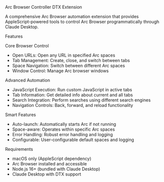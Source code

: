 Arc Browser Controller DTX Extension

A comprehensive Arc Browser automation extension that provides AppleScript-powered tools to control Arc Browser programmatically through Claude Desktop.

Features

Core Browser Control
- Open URLs: Open any URL in specified Arc spaces
- Tab Management: Create, close, and switch between tabs
- Space Navigation: Switch between different Arc spaces
- Window Control: Manage Arc browser windows

Advanced Automation
- JavaScript Execution: Run custom JavaScript in active tabs
- Tab Information: Get detailed info about current and all tabs
- Search Integration: Perform searches using different search engines
- Navigation Controls: Back, forward, and reload functionality

Smart Features
- Auto-launch: Automatically starts Arc if not running
- Space-aware: Operates within specific Arc spaces
- Error Handling: Robust error handling and logging
- Configurable: User-configurable default spaces and logging

Requirements

- macOS only (AppleScript dependency)
- Arc Browser installed and accessible
- Node.js 16+ (bundled with Claude Desktop)
- Claude Desktop with DTX support
